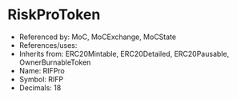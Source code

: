 # RiskProToken

- Referenced by: MoC, MoCExchange, MoCState
- References/uses:
- Inherits from: ERC20Mintable, ERC20Detailed, ERC20Pausable, OwnerBurnableToken
- Name: RIFPro
- Symbol: RIFP
- Decimals: 18
